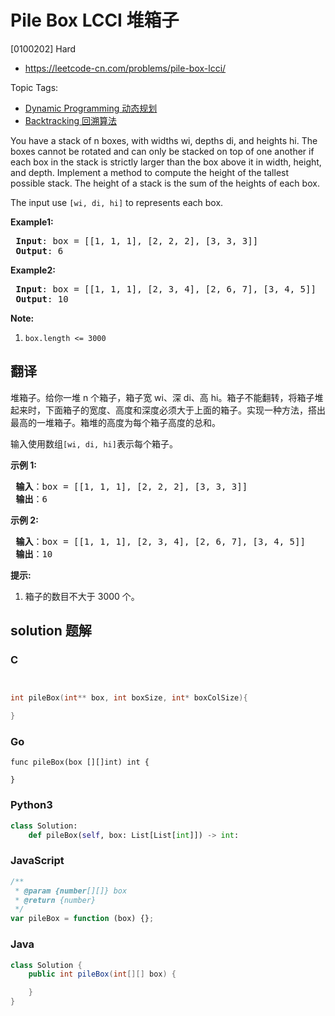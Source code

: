 # Pile Box LCCI 堆箱子

[0100202] Hard

- https://leetcode-cn.com/problems/pile-box-lcci/

Topic Tags:

- [Dynamic Programming 动态规划](https://leetcode-cn.com/tag/dynamic-programming/)
- [Backtracking 回溯算法](https://leetcode-cn.com/tag/backtracking/)

You have a stack of n boxes, with widths wi, depths di, and heights hi. The boxes cannot be rotated and can only be stacked on top of one another if each box in the stack is strictly larger than the box above it in width, height, and depth. Implement a method to compute the height of the tallest possible stack. The height of a stack is the sum of the heights of each box.

The input use `[wi, di, hi]` to represents each box.

**Example1:**

<pre><strong> Input</strong>: box = [[1, 1, 1], [2, 2, 2], [3, 3, 3]]
<strong> Output</strong>: 6
</pre>

**Example2:**

<pre><strong> Input</strong>: box = [[1, 1, 1], [2, 3, 4], [2, 6, 7], [3, 4, 5]]
<strong> Output</strong>: 10
</pre>

**Note:**

1.  `box.length <= 3000`

## 翻译

堆箱子。给你一堆 n 个箱子，箱子宽 wi、深 di、高 hi。箱子不能翻转，将箱子堆起来时，下面箱子的宽度、高度和深度必须大于上面的箱子。实现一种方法，搭出最高的一堆箱子。箱堆的高度为每个箱子高度的总和。

输入使用数组`[wi, di, hi]`表示每个箱子。

**示例 1:**

<pre><strong> 输入</strong>：box = [[1, 1, 1], [2, 2, 2], [3, 3, 3]]
<strong> 输出</strong>：6
</pre>

**示例 2:**

<pre><strong> 输入</strong>：box = [[1, 1, 1], [2, 3, 4], [2, 6, 7], [3, 4, 5]]
<strong> 输出</strong>：10
</pre>

**提示:**

1.  箱子的数目不大于 3000 个。

## solution 题解

### C

```c


int pileBox(int** box, int boxSize, int* boxColSize){

}


```

### Go

```golang
func pileBox(box [][]int) int {

}
```

### Python3

```python
class Solution:
    def pileBox(self, box: List[List[int]]) -> int:
```

### JavaScript

```javascript
/**
 * @param {number[][]} box
 * @return {number}
 */
var pileBox = function (box) {};
```

### Java

```java
class Solution {
    public int pileBox(int[][] box) {

    }
}
```
